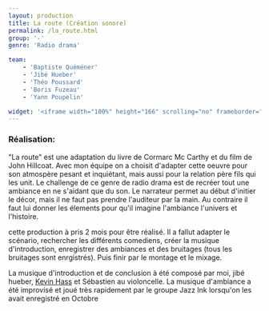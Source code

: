 ```yaml
---
layout: production
title: La route (Création sonore)
permalink: /la_route.html
group: '-' 
genre: 'Radio drama'

team:
    - 'Baptiste Quéméner'
    - 'Jibé Hueber'
    - 'Théo Poussard'
    - 'Boris Fuzeau'
    - 'Yann Poupelin'

widget: '<iframe width="100%" height="166" scrolling="no" frameborder="no" src="https://w.soundcloud.com/player/?url=http%3A%2F%2Fapi.soundcloud.com%2Ftracks%2F80366036&amp;color=ff6600&amp;auto_play=false&amp;show_artwork=false"></iframe>'
---
```


### Réalisation:
"La route" est une adaptation du livre de Cormarc Mc Carthy et du film de John Hillcoat. Avec mon équipe on a choisit d'adapter cette oeuvre 
pour son atmospère pesant et inquiétant, mais aussi pour la relation père fils qui les unit. Le challenge de ce genre de radio drama est de recréer tout une ambiance en ne s'aidant que du son. Le narrateur permet au début d'initier le décor, mais il ne faut pas prendre l'auditeur par la main. Au contraire il faut lui donner les élements 
pour qu'il imagine l'ambiance l'univers et l'histoire.   
   
cette production à pris 2 mois pour être réalisé. Il a fallut adapter le scénario, rechercher les différents comediens, créer la musique d'introduction, enregistrer des ambiances et des bruitages (tous les bruitages sont enrgistrés).
Puis finir par le montage et le mixage.   

La musique d'introduction et de conclusion à été composé par moi, jibé hueber, [Kevin Hass](http://kevinhaas.eu/) et Sébastien au violoncelle. La musique d'ambiance a été improvisé et joué très rapidement par le groupe Jazz Ink lorsqu'on les avait enregistré en Octobre 
        
          
            
              
                
                  
                    
                      
                        
                          
                            
                              
                                
                                
